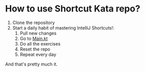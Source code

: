 How to use Shortcut Kata repo? 
===================================

1. Clone the repository
2. Start a daily habit of mastering IntelliJ Shortcuts!: 
   1. Pull new changes
   2. Go to [Main.kt](./src/main/kotlin/Main.kt)
   3. Do all the exercises
   4. Reset the repo 
   5. Repeat every day 

And that's pretty much it. 
